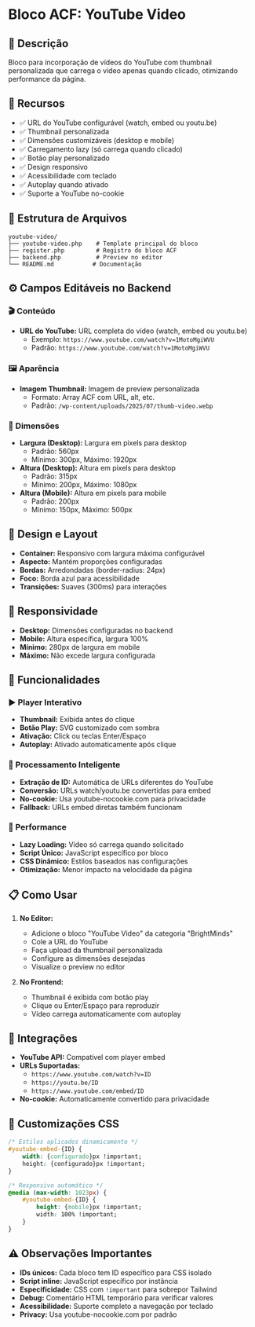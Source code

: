 # Bloco ACF: YouTube Video

## 📝 Descrição
Bloco para incorporação de vídeos do YouTube com thumbnail personalizada que carrega o vídeo apenas quando clicado, otimizando performance da página.

## 🔧 Recursos
- ✅ URL do YouTube configurável (watch, embed ou youtu.be)
- ✅ Thumbnail personalizada
- ✅ Dimensões customizáveis (desktop e mobile)
- ✅ Carregamento lazy (só carrega quando clicado)
- ✅ Botão play personalizado
- ✅ Design responsivo
- ✅ Acessibilidade com teclado
- ✅ Autoplay quando ativado
- ✅ Suporte a YouTube no-cookie

## 📂 Estrutura de Arquivos
```
youtube-video/
├── youtube-video.php    # Template principal do bloco
├── register.php         # Registro do bloco ACF
├── backend.php          # Preview no editor
└── README.md           # Documentação
```

## ⚙️ Campos Editáveis no Backend

### 🎬 Conteúdo
- **URL do YouTube:** URL completa do vídeo (watch, embed ou youtu.be)
  - Exemplo: `https://www.youtube.com/watch?v=1MotoMgiWVU`
  - Padrão: `https://www.youtube.com/watch?v=1MotoMgiWVU`

### 🖼️ Aparência
- **Imagem Thumbnail:** Imagem de preview personalizada
  - Formato: Array ACF com URL, alt, etc.
  - Padrão: `/wp-content/uploads/2025/07/thumb-video.webp`

### 📐 Dimensões
- **Largura (Desktop):** Largura em pixels para desktop
  - Padrão: 560px
  - Mínimo: 300px, Máximo: 1920px
- **Altura (Desktop):** Altura em pixels para desktop
  - Padrão: 315px
  - Mínimo: 200px, Máximo: 1080px
- **Altura (Mobile):** Altura em pixels para mobile
  - Padrão: 200px
  - Mínimo: 150px, Máximo: 500px

## 🎨 Design e Layout
- **Container:** Responsivo com largura máxima configurável
- **Aspecto:** Mantém proporções configuradas
- **Bordas:** Arredondadas (border-radius: 24px)
- **Foco:** Borda azul para acessibilidade
- **Transições:** Suaves (300ms) para interações

## 📱 Responsividade
- **Desktop:** Dimensões configuradas no backend
- **Mobile:** Altura específica, largura 100%
- **Mínimo:** 280px de largura em mobile
- **Máximo:** Não excede largura configurada

## 🎯 Funcionalidades

### ▶️ Player Interativo
- **Thumbnail:** Exibida antes do clique
- **Botão Play:** SVG customizado com sombra
- **Ativação:** Click ou teclas Enter/Espaço
- **Autoplay:** Ativado automaticamente após clique

### 🔧 Processamento Inteligente
- **Extração de ID:** Automática de URLs diferentes do YouTube
- **Conversão:** URLs watch/youtu.be convertidas para embed
- **No-cookie:** Usa youtube-nocookie.com para privacidade
- **Fallback:** URLs embed diretas também funcionam

### 🚀 Performance
- **Lazy Loading:** Vídeo só carrega quando solicitado
- **Script Único:** JavaScript específico por bloco
- **CSS Dinâmico:** Estilos baseados nas configurações
- **Otimização:** Menor impacto na velocidade da página

## 📋 Como Usar
1. **No Editor:**
   - Adicione o bloco "YouTube Video" da categoria "BrightMinds"
   - Cole a URL do YouTube
   - Faça upload da thumbnail personalizada
   - Configure as dimensões desejadas
   - Visualize o preview no editor

2. **No Frontend:**
   - Thumbnail é exibida com botão play
   - Clique ou Enter/Espaço para reproduzir
   - Vídeo carrega automaticamente com autoplay

## 🔗 Integrações
- **YouTube API:** Compatível com player embed
- **URLs Suportadas:**
  - `https://www.youtube.com/watch?v=ID`
  - `https://youtu.be/ID`
  - `https://www.youtube.com/embed/ID`
- **No-cookie:** Automaticamente convertido para privacidade

## 🎨 Customizações CSS
```css
/* Estilos aplicados dinamicamente */
#youtube-embed-{ID} {
    width: {configurado}px !important;
    height: {configurado}px !important;
}

/* Responsivo automático */
@media (max-width: 1023px) {
    #youtube-embed-{ID} {
        height: {mobile}px !important;
        width: 100% !important;
    }
}
```

## ⚠️ Observações Importantes
- **IDs únicos:** Cada bloco tem ID específico para CSS isolado
- **Script inline:** JavaScript específico por instância
- **Especificidade:** CSS com `!important` para sobrepor Tailwind
- **Debug:** Comentário HTML temporário para verificar valores
- **Acessibilidade:** Suporte completo a navegação por teclado
- **Privacy:** Usa youtube-nocookie.com por padrão
